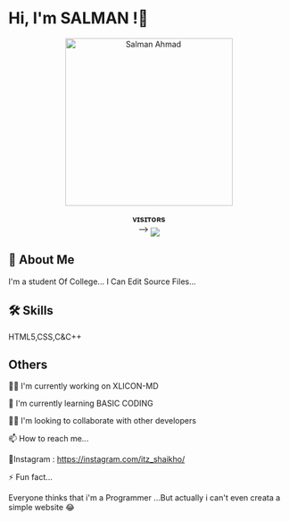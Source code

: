 # Hi, I'm SALMAN !👋

<p align="center">  
  <a href="https://github.com/salmanytofficial">
    <img alt="Salman Ahmad" height="300" src="https://avatars.githubusercontent.com/u/140977479?v=4">
  </a>
</p>
<p align="center">
    <b>ᴠɪsɪᴛᴏʀs</b><br>
 -->    <img align="middle" src="https://profile-counter.glitch.me/salmanytofficial/count.svg" />
</p>


## 📕 About Me
I'm a student Of College...
I Can Edit Source Files...


## 🛠 Skills
HTML5,CSS,C&C++

## Others

👩‍💻 I'm currently working on XLICON-MD

🧠 I'm currently learning BASIC CODING

👯‍♀️ I'm looking to collaborate with other developers

📫 How to reach me...
 
🚩Instagram : https://instagram.com/itz_shaikho/

⚡️ Fun fact...

Everyone thinks that i'm a Programmer ...But actually i can't even creata a simple website 😂
